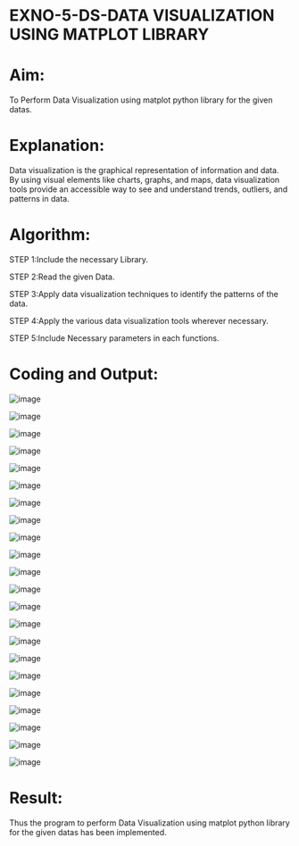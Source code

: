 # EXNO-5-DS-DATA VISUALIZATION USING MATPLOT LIBRARY

# Aim:
To Perform Data Visualization using matplot python library for the given datas.

# Explanation:
Data visualization is the graphical representation of information and data. By using visual elements like charts, graphs, and maps, data visualization tools provide an accessible way to see and understand trends, outliers, and patterns in data.

# Algorithm:
STEP 1:Include the necessary Library.

STEP 2:Read the given Data.

STEP 3:Apply data visualization techniques to identify the patterns of the data.

STEP 4:Apply the various data visualization tools wherever necessary.

STEP 5:Include Necessary parameters in each functions.

# Coding and Output:
![image](https://github.com/K-Dharshini/EXNO-5-DS/assets/139334830/12426257-dc02-45b6-888e-d9698d3c9023)

![image](https://github.com/K-Dharshini/EXNO-5-DS/assets/139334830/6b067adc-a4f9-4311-b55e-b8098019425c)

![image](https://github.com/K-Dharshini/EXNO-5-DS/assets/139334830/09c10cbd-dec8-4f6c-b008-2fccfe1c3f28)

![image](https://github.com/K-Dharshini/EXNO-5-DS/assets/139334830/bf9f8ec1-3adc-4f65-8e06-23cb3c384adb)

![image](https://github.com/K-Dharshini/EXNO-5-DS/assets/139334830/f565053a-2c1b-4a62-acd8-513277f7acbf)

![image](https://github.com/K-Dharshini/EXNO-5-DS/assets/139334830/f1993d9f-b39c-42ac-a33f-ba347af729bd)

![image](https://github.com/K-Dharshini/EXNO-5-DS/assets/139334830/e836b56a-8281-4aae-8a0b-5f6a821561d7)

![image](https://github.com/K-Dharshini/EXNO-5-DS/assets/139334830/537a26c7-8998-4951-b96e-5ba3992a4cea)

![image](https://github.com/K-Dharshini/EXNO-5-DS/assets/139334830/f53bf439-3a42-457c-a194-803966c28c17)

![image](https://github.com/K-Dharshini/EXNO-5-DS/assets/139334830/b35789a2-cba6-4380-958c-8f292a1dac12)

![image](https://github.com/K-Dharshini/EXNO-5-DS/assets/139334830/ba8c3937-c4ca-4187-b401-a23c6491431b)

![image](https://github.com/K-Dharshini/EXNO-5-DS/assets/139334830/c558e806-a895-45ae-af1d-80e9e0d40c16)

![image](https://github.com/K-Dharshini/EXNO-5-DS/assets/139334830/9690ee69-4701-45f3-83f6-9b1a30e6d8b0)

![image](https://github.com/K-Dharshini/EXNO-5-DS/assets/139334830/077ad22c-21ed-444f-a08d-e70c0e995b8d)

![image](https://github.com/K-Dharshini/EXNO-5-DS/assets/139334830/9fddc80f-af2b-48d9-a979-2e7bedd2ecb8)

![image](https://github.com/K-Dharshini/EXNO-5-DS/assets/139334830/12695f24-6b7d-4c47-8f91-3dd4e3abf14b)

![image](https://github.com/K-Dharshini/EXNO-5-DS/assets/139334830/e86594dd-eb80-499f-aa51-a218d6bcd02b)

![image](https://github.com/K-Dharshini/EXNO-5-DS/assets/139334830/701c90c7-19c7-4b06-ae55-ab249a249795)

![image](https://github.com/K-Dharshini/EXNO-5-DS/assets/139334830/f6ec0451-04db-47d2-9e41-64f8095afc69)

![image](https://github.com/K-Dharshini/EXNO-5-DS/assets/139334830/21e24887-9b51-4897-a421-508c4ae5aac9)

![image](https://github.com/K-Dharshini/EXNO-5-DS/assets/139334830/d85ee9f6-d498-4473-9b65-0b78ec56d704)

![image](https://github.com/K-Dharshini/EXNO-5-DS/assets/139334830/3124b287-acb9-4209-bd67-bdce20a5bc3a)

# Result:
Thus the program to perform Data Visualization using matplot python library for the given datas has been implemented.
